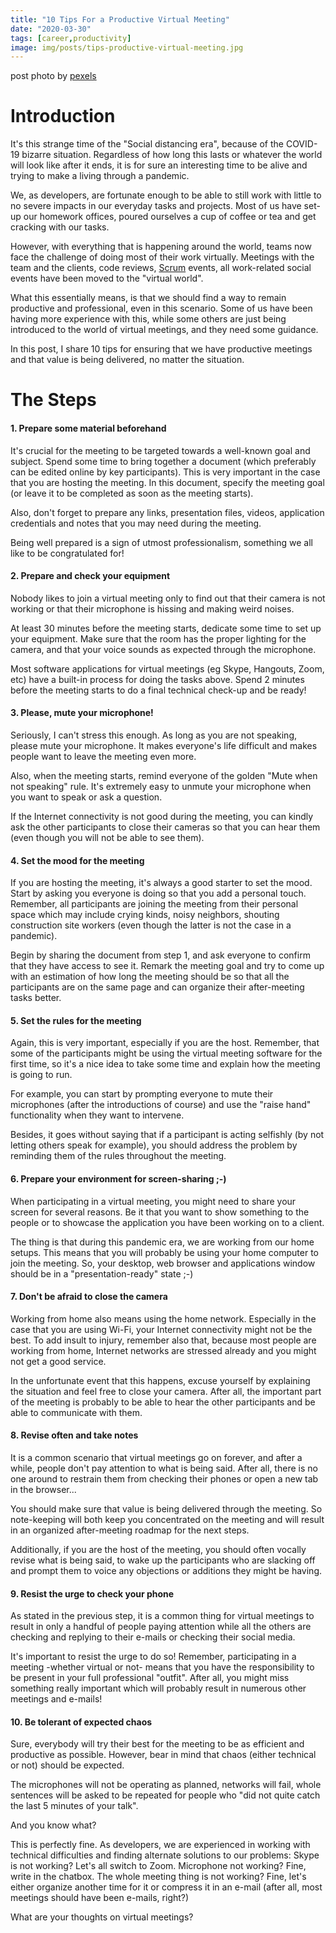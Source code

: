 ```yaml
---
title: "10 Tips For a Productive Virtual Meeting"
date: "2020-03-30"
tags: [career,productivity]
image: img/posts/tips-productive-virtual-meeting.jpg
---
```


 post photo by [pexels](https://www.pexels.com/)

# Introduction

It's this strange time of the "Social distancing era", because of the COVID-19 bizarre situation.
Regardless of how long this lasts or whatever the world will look like after it ends, it is for sure an interesting time to be alive and trying to make a living through a pandemic.

We, as developers, are fortunate enough to be able to still work with little to no severe impacts
in our everyday tasks and projects. Most of us have set-up our homework offices, poured ourselves a cup of
coffee or tea and get cracking with our tasks.

However, with everything that is happening around the world, teams now face the challenge of doing most of their work virtually. Meetings with the team and the clients,  code reviews, [Scrum](https://www.scrum.org/resources/what-is-scrum) events, all work-related social events have been moved to the "virtual world".

What this essentially means, is that we should find a way to remain productive and professional, even in this scenario.
Some of us have been having more experience with this, while some others are just being introduced to the world of virtual meetings, and they need some guidance.

In this post, I share 10 tips for ensuring that we have productive meetings and that value is being delivered, no matter the situation.

# The Steps

#### 1. Prepare some material beforehand
It's crucial for the meeting to be targeted towards a well-known goal and subject.
Spend some time to bring together a document (which preferably can be edited online by key participants). This is very important in the case that you are hosting the meeting.
In this document, specify the meeting goal (or leave it to be completed as soon as the meeting starts).

Also, don't forget to prepare any links, presentation files, videos, application credentials and notes that you may need during the meeting.

Being well prepared is a sign of utmost professionalism, something we all like to be congratulated for!
 

#### 2. Prepare and check your equipment

Nobody likes to join a virtual meeting only to find out that their camera is not working or that their microphone is hissing and making weird noises. 

At least 30 minutes before the meeting starts, dedicate some time to set up your equipment. Make sure that the room has the proper lighting for the camera, and that your voice sounds as expected through the microphone.

Most software applications for virtual meetings (eg Skype, Hangouts, Zoom, etc) have a built-in process for doing the tasks above. Spend 2 minutes before the meeting starts to do a final technical check-up and be ready!

#### 3. Please, mute your microphone!

Seriously, I can't stress this enough. As long as you are not speaking, please mute your microphone. It makes everyone's life difficult and makes people want to leave the meeting even more. 

Also, when the meeting starts, remind everyone of the golden "Mute when not speaking" rule.
It's extremely easy to unmute your microphone when you want to speak or ask a question.

If the Internet connectivity is not good during the meeting, you can kindly ask the other participants to close their cameras so that you can hear them (even though you will not be able to see them).

#### 4. Set the mood for the meeting

If you are hosting the meeting, it's always a good starter to set the mood.
Start by asking you everyone is doing so that you add a personal touch. Remember, all participants are joining the meeting from their personal space which may include crying kinds, noisy neighbors, shouting construction site workers (even though the latter is not the case in a pandemic).

Begin by sharing the document from step 1, and ask everyone to confirm that they have access to see it. Remark the meeting goal and try to come up with an estimation of how long the meeting should be so that all the participants are on the same page and can organize their after-meeting tasks better.

#### 5. Set the rules for the meeting

Again, this is very important, especially if you are the host. Remember, that some of the participants might be using the virtual meeting software for the first time, so it's a nice idea to take some time and explain how the meeting is going to run.

For example, you can start by prompting everyone to mute their microphones (after the introductions of course) and use the "raise hand" functionality when they want to intervene.

Besides, it goes without saying that if a participant is acting selfishly (by not letting others speak for example), you should address the problem by reminding them of the rules throughout the meeting.

#### 6. Prepare your environment for screen-sharing ;-)

When participating in a virtual meeting, you might need to share your screen for several reasons. Be it that you want to show something to the people or to showcase the application you have been working on to a client.

The thing is that during this pandemic era, we are working from our home setups. This means that you will probably be using your home computer to join the meeting.
So, your desktop, web browser and applications window should be in a "presentation-ready" state ;-)

#### 7. Don't be afraid to close the camera

Working from home also means using the home network. Especially in the case that you are using Wi-Fi, your Internet connectivity might not be the best. To add insult to injury, remember also that, because most people are working from home, Internet networks are stressed already and you might not get a good service.

In the unfortunate event that this happens, excuse yourself by explaining the situation and feel free to close your camera. After all, the important part of the meeting is probably to be able to hear the other participants and be able to communicate with them. 

#### 8. Revise often and take notes

It is a common scenario that virtual meetings go on forever, and after a while, people don't pay attention to what is being said. After all, there is no one around to restrain them from checking their phones or open a new tab in the browser...

You should make sure that value is being delivered through the meeting. So note-keeping will both keep you concentrated on the meeting and will result in an organized after-meeting roadmap for the next steps.

Additionally, if you are the host of the meeting, you should often vocally revise what is being said, to wake up the participants who are slacking off and prompt them to voice any objections or additions they might be having.

#### 9. Resist the urge to check your phone

As stated in the previous step, it is a common thing for virtual meetings to result in only a handful of people paying attention while all the others are checking and replying to their e-mails or checking their social media.

It's important to resist the urge to do so! Remember, participating in a meeting -whether virtual or not- means that you have the responsibility to be present in your full professional "outfit". After all, you might miss something really important which will probably result in numerous other meetings and e-mails!

#### 10. Be tolerant of expected chaos  

Sure, everybody will try their best for the meeting to be as efficient and productive as possible. However, bear in mind that chaos (either technical or not) should be expected.

The microphones will not be operating as planned, networks will fail, whole sentences will be asked to be repeated for people who "did not quite catch the last 5 minutes of your talk".

And you know what?

This is perfectly fine. As developers, we are experienced in working with technical difficulties and finding alternate solutions to our problems: Skype is not working? Let's all switch to Zoom. Microphone not working? Fine, write in the chatbox. 
The whole meeting thing is not working? Fine, let's either organize another time for it or compress it in an e-mail (after all, most meetings should have been e-mails, right?)

What are your thoughts on virtual meetings?

